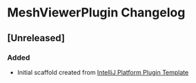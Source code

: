 <!-- Keep a Changelog guide -> https://keepachangelog.com -->

# MeshViewerPlugin Changelog

## [Unreleased]
### Added
- Initial scaffold created from [IntelliJ Platform Plugin Template](https://github.com/JetBrains/intellij-platform-plugin-template)
